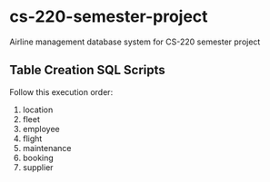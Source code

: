 # cs-220-semester-project
Airline management database system for CS-220 semester project

## Table Creation SQL Scripts
Follow this execution order:
1. location
2. fleet
3. employee
4. flight
5. maintenance
6. booking
7. supplier
